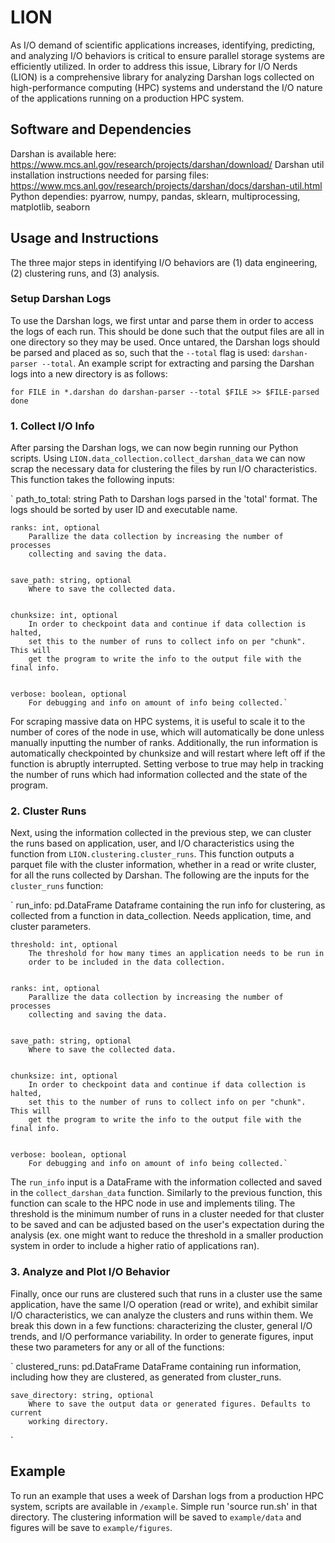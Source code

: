 # LION

As I/O demand of scientific applications increases, identifying, predicting, and analyzing I/O behaviors is critical to ensure parallel storage systems are efficiently utilized. In order to address this issue, Library for I/O Nerds (LION) is a comprehensive library for analyzing Darshan logs collected on high-performance computing (HPC) systems and understand the I/O nature of the applications running on a production HPC system.

## Software and Dependencies

Darshan is available here: https://www.mcs.anl.gov/research/projects/darshan/download/
Darshan util installation instructions needed for parsing files: https://www.mcs.anl.gov/research/projects/darshan/docs/darshan-util.html
Python dependies: pyarrow, numpy, pandas, sklearn, multiprocessing, matplotlib, seaborn

## Usage and Instructions
The three major steps in identifying I/O behaviors are (1) data engineering, (2) clustering runs, and (3) analysis. 
### Setup Darshan Logs
To use the Darshan logs, we first untar and parse them in order to access the logs of each run. This should be done such that the output files are all in one directory so they may be used. Once untared, the Darshan logs should be parsed and placed as so, such that the `--total` flag is used:
`darshan-parser --total`. An example script for extracting and parsing the Darshan logs into a new directory is as follows:

`
for FILE in *.darshan
do
	darshan-parser --total $FILE >> $FILE-parsed
done
`
### 1. Collect I/O Info
After parsing the Darshan logs, we can now begin running our Python scripts. Using `LION.data_collection.collect_darshan_data` we can now scrap the necessary data for clustering the files by run I/O characteristics. This function takes the following inputs:

`   path_to_total: string
        Path to Darshan logs parsed in the 'total' format. The logs should be
        sorted by user ID and executable name.


    ranks: int, optional
        Parallize the data collection by increasing the number of processes
        collecting and saving the data.


    save_path: string, optional
        Where to save the collected data.


    chunksize: int, optional
        In order to checkpoint data and continue if data collection is halted,
        set this to the number of runs to collect info on per "chunk". This will
        get the program to write the info to the output file with the final info.


    verbose: boolean, optional
        For debugging and info on amount of info being collected.`
  
For scraping massive data on HPC systems, it is useful to scale it to the number of cores of the node in use, which will automatically be done unless manually inputting the number of ranks. Additionally, the run information is automatically checkpointed by chunksize and will restart where left off if the function is abruptly interrupted. Setting verbose to true may help in tracking the number of runs which had information collected and the state of the program. 
### 2. Cluster Runs
Next, using the information collected in the previous step, we can cluster the runs based on application, user, and I/O characteristics using the function from `LION.clustering.cluster_runs`. This function outputs a parquet file with the cluster information, whether in a read or write cluster, for all the runs collected by Darshan. The following are the inputs for the `cluster_runs` function:

`
    run_info: pd.DataFrame
        Dataframe containing the run info for clustering, as collected from 
        a function in data_collection. Needs application, time, and cluster
        parameters.


    threshold: int, optional
        The threshold for how many times an application needs to be run in 
        order to be included in the data collection.


    ranks: int, optional
        Parallize the data collection by increasing the number of processes
        collecting and saving the data.


    save_path: string, optional
        Where to save the collected data.


    chunksize: int, optional
        In order to checkpoint data and continue if data collection is halted,
        set this to the number of runs to collect info on per "chunk". This will
        get the program to write the info to the output file with the final info.


    verbose: boolean, optional
        For debugging and info on amount of info being collected.`

The `run_info` input is a DataFrame with the information collected and saved in the `collect_darshan_data` function. Similarly to the previous function, this function can scale to the HPC node in use and implements tiling. The threshold is the minimum number of runs in a cluster needed for that cluster to be saved and can be adjusted based on the user's expectation during the analysis (ex. one might want to reduce the threshold in a smaller production system in order to include a higher ratio of applications ran). 
### 3. Analyze and Plot I/O Behavior
Finally, once our runs are clustered such that runs in a cluster use the same application, have the same I/O operation (read or write), and exhibit similar I/O characteristics, we can analyze the clusters and runs within them. We break this down in a few functions: characterizing the cluster, general I/O trends, and I/O performance variability. In order to generate figures, input these two parameters for any or all of the functions:

`
    clustered_runs: pd.DataFrame
        DataFrame containing run information, including how they are clustered, as
        generated from cluster_runs.


    save_directory: string, optional
        Where to save the output data or generated figures. Defaults to current
        working directory.
`

## Example
To run an example that uses a week of Darshan logs from a production HPC system, scripts are available in `/example`. Simple run 'source run.sh' in that directory. The clustering information will be saved to `example/data` and figures will be save to `example/figures`.
